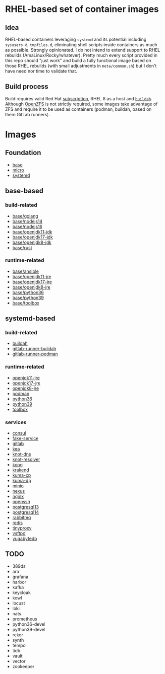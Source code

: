 # RHEL-based set of container images
## Idea
RHEL-based containers leveraging `systemd` and its potential including `sysusers.d`, `tmpfiles.d`, eliminating shell scripts inside containers as much as possible. Strongly opinionated. I do not intend to extend support to RHEL rebuilds (AmaLinux/Rocky/whatever). Pretty much every script provided in this repo should "just work" and build a fully functional image based on those RHEL rebuilds (with small adjustments in `meta/common.sh`) but I don't have need nor time to validate that.

## Build process
Build requires valid Red Hat [subscription](https://developers.redhat.com/), RHEL 8 as a host and [`buildah`](https://buildah.io/).
Although [OpenZFS](https://github.com/openzfs/zfs/) is not strictly required, some images take advantage of ZFS and require it to be used as containers (podman, buildah, based on them GitLab runners).

# Images
## Foundation
* [base](./base/README.md)
* [micro](./micro/README.md)
* [systemd](./systemd/README.md)

## base-based
### build-related
* [base/golang](./golang/README.md)
* [base/nodejs14](./nodejs14/README.md)
* [base/nodejs16](./nodejs16/README.md)
* [base/openjdk11-jdk](./openjdk10-jdk/README.md)
* [base/openjdk17-jdk](./openjdk17-jdk/README.md)
* [base/openjdk8-jdk](./openjdk8-jdk/README.md)
* [base/rust](./rust/README.md)

### runtime-related
* [base/ansible](./ansible/README.md)
* [base/openjdk11-jre](./openjdk10-jre/README.md)
* [base/openjdk17-jre](./openjdk17-jre/README.md)
* [base/openjdk8-jre](./openjdk8-jre/README.md)
* [base/python36](./python36/README.md)
* [base/python39](./python39/README.md)
* [base/toolbox](./toolbox/README.md)

## systemd-based
### build-related
* [buildah](./buildah/README.md)
* [gitlab-runner-buildah](./gitlab-runner-buildah/README.md)
* [gitlab-runner-podman](./gitlab-runner-podman/README.md)

### runtime-related
* [openjdk11-jre](./openjdk10-jre/README.md)
* [openjdk17-jre](./openjdk17-jre/README.md)
* [openjdk8-jre](./openjdk8-jre/README.md)
* [podman](./podman/README.md)
* [python36](./python36/README.md)
* [python39](./python39/README.md)
* [toolbox](./toolbox/README.md)

### services
* [consul](./consul/README.md)
* [fake-service](./fake-service/README.md)
* [gitlab](./gitlab/README.md)
* [kea](./kea/README.md)
* [knot-dns](./knot-dns/README.md)
* [knot-resolver](./knot-resolver/README.md)
* [kong](./kong/README.md)
* [krakend](./krakend/README.md)
* [kuma-cp](./kuma-cp/README.md)
* [kuma-dp](./kuma-dp/README.md)
* [minio](./minio/README.md)
* [nexus](./nexus/README.md)
* [nginx](./nginx/README.md)
* [openssh](./openssh/README.md)
* [postgresql13](./postgresql13/README.md)
* [postgresql14](./postgresql14/README.md)
* [rabbitmq](./rabbitmq/README.md)
* [redis](./redis/README.md)
* [tinyproxy](./tinyproxy/README.md)
* [vsftpd](./vsftpd/README.md)
* [yugabytedb](./yugabytedb/README.md)

## TODO
* 389ds
* ara
* grafana
* harbor
* kafka
* keycloak
* kowl
* locust
* loki
* nats
* prometheus
* python36-devel
* python39-devel
* rekor
* synth
* tempo
* tidb
* vault
* vector
* zookeeper

